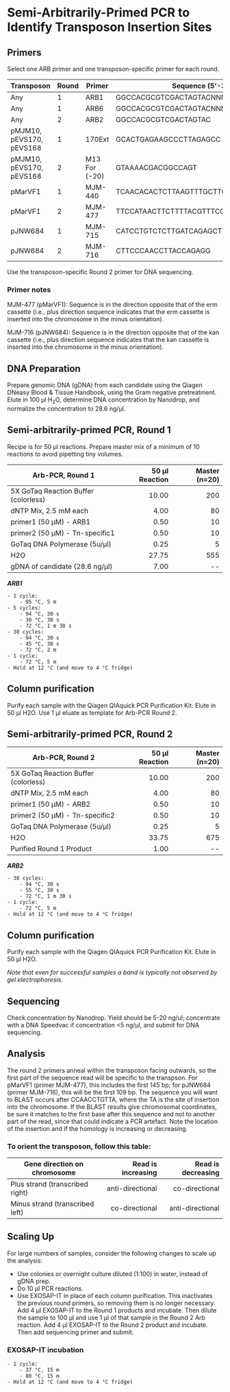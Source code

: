 # Semi-Arbitrarily-Primed PCR to Identify Transposon Insertion Sites


## Primers

Select one ARB primer and one transposon-specific primer for each round.


| Transposon               | Round | Primer        | Sequence (5'-3')                       |
| ------------------------ | ----- | ------------- | -------------------------------------- |
| Any                      | 1     | ARB1          | GGCCACGCGTCGACTAGTACNNNNNNNNNNGATAT    |
| Any                      | 1     | ARB6          | GGCCACGCGTCGACTAGTACNNNNNNNNNNACGCC    |
| Any                      | 2     | ARB2          | GGCCACGCGTCGACTAGTAC                   |
| pMJM10, pEVS170, pEVS168 | 1     | 170Ext        | GCACTGAGAAGCCCTTAGAGCC                 |
| pMJM10, pEVS170, pEVS168 | 2     | M13 For (-20) | GTAAAACGACGGCCAGT                      |
| pMarVF1                  | 1     | MJM-440       | TCAACACACTCTTAAGTTTGCTTC               |
| pMarVF1                  | 2     | MJM-477       | TTCCATAACTTCTTTTACGTTTCC               |
| pJNW684                  | 1     | MJM-715       | CATCCTGTCTCTTGATCAGAGCTT               |
| pJNW684                  | 2     | MJM-716       | CTTCCCAACCTTACCAGAGG                   |

Use the transposon-specific Round 2 primer for DNA sequencing.

### Primer notes

MJM-477 (pMarVF1): Sequence is in the direction opposite that of the erm cassette (i.e., plus direction sequence indicates that the erm cassette is inserted into the chromosome in the minus orientation).

MJM-716 (pJNW684): Sequence is in the direction opposite that of the kan cassette (i.e., plus direction sequence indicates that the kan cassette is inserted into the chromosome in the minus orientation).


## DNA Preparation

Prepare genomic DNA (gDNA) from each candidate using the Qiagen DNeasy Blood & Tissue Handbook, using the Gram negative  pretreatment. Elute in 100 μl H<sub>2</sub>O, determine DNA concentration by Nanodrop, and normalize the concentration to 28.6 ng/μl.


## Semi-arbitrarily-primed PCR, Round 1

Recipe is for 50 μl reactions. Prepare master mix of a minimum of 10 reactions to avoid pipetting tiny volumes.

| Arb-PCR, Round 1                     | 50 μl Reaction | Master (n=20) |
| ----------------                     | -------------: | ------------: |
| 5X GoTaq Reaction Buffer (colorless) | 10.00          | 200           |
| dNTP Mix, 2.5 mM each                | 4.00           | 80            |
| primer1 (50 μM) - ARB1               | 0.50           | 10            |
| primer2 (50 μM) - Tn-specific1       | 0.50           | 10            |
| GoTaq DNA Polymerase (5u/μl)         | 0.25           | 5             |
| H2O                                  | 27.75          | 555           |
| gDNA of candidate (28.6 ng/μl)       |  7.00          | --            |


***ARB1***

    - 1 cycle:
        - 95 °C, 5 m
    - 5 cycles:
        - 94 °C, 30 s
        - 30 °C, 30 s
        - 72 °C, 1 m 30 s
    - 30 cycles:
        - 94 °C, 30 s
        - 45 °C, 30 s
        - 72 °C, 2 m
    - 1 cycle:
        - 72 °C, 5 m
    - Hold at 12 °C (and move to 4 °C fridge)


## Column purification

Purify each sample with the Qiagen QIAquick PCR Purification Kit. Elute in 50 μl H2O. Use 1 μl eluate as template for Arb-PCR Round 2.

## Semi-arbitrarily-primed PCR, Round 2

| Arb-PCR, Round 2                     | 50 μl Reaction | Master (n=20) |
| ----------------                     | -------------: | ------------: |
| 5X GoTaq Reaction Buffer (colorless) | 10.00          | 200           |
| dNTP Mix, 2.5 mM each                | 4.00           | 80            |
| primer1 (50 μM) - ARB2               | 0.50           | 10            |
| primer2 (50 μM) - Tn-specific2       | 0.50           | 10            |
| GoTaq DNA Polymerase (5u/μl)         | 0.25           | 5             |
| H2O                                  | 33.75          | 675           |
| Purified Round 1 Product             |  1.00          | --            |

***ARB2***

    - 30 cycles:
        - 94 °C, 30 s
        - 55 °C, 30 s
        - 72 °C, 1 m 30 s
    - 1 cycle:
        - 72 °C, 5 m
    - Hold at 12 °C (and move to 4 °C fridge)


## Column purification

Purify each sample with the Qiagen QIAquick PCR Purification Kit. Elute in 50 μl H2O.

*Note that even for successful samples a band is typically not observed by gel electrophoresis.*


## Sequencing

Check concentration by Nanodrop. Yield should be 5-20 ng/ul; concentrate with a DNA Speedvac if concentration <5 ng/μl, and submit for DNA sequencing.

## Analysis

The round 2 primers anneal within the transposon facing outwards, so the first part of the sequence read will be specific to the transpson. For pMarVF1 (primer MJM-477), this includes the first 145 bp; for pJNW684 (primer MJM-716), this will be the first 109 bp. The sequence you will want to BLAST occurs after CCAACCTGTTA, where the TA is the site of insertion into the chromosome. If the BLAST results give chromosomal coordinates, be sure it matches to the first base after this sequence and not to another part of the read, since that could indicate a PCR artefact. Note the location of the insertion and if the homology is increasing or decreasing.

### To orient the transposon, follow this table:
| Gene direction on chromosome         | Read is increasing | Read is decreasing |
| ----------------                     | -------------:   | ------------:   |
| Plus strand (transcribed right)       | anti-directional | co-directional  |
| Minus strand (transcribed left)      | co-directional   | anti-directional|

## Scaling Up

For large numbers of samples, consider the following changes to scale up the analysis:
- Use colonies or overnight culture diluted (1:100) in water, instead of gDNA prep.
- Do 10 μl PCR reactions.
- Use EXOSAP-IT in place of each column purification. This inactivates the previous round primers, so removing them is no longer necessary. Add 4 μl EXOSAP-IT to the Round 1 products and incubate. Then dilute the sample to 100 μl and use 1 μl of that sample in the Round 2 Arb reaction. Add 4 μl EXOSAP-IT to the Round 2 product and incubate. Then add sequencing primer and submit.

### EXOSAP-IT incubation
    - 1 cycle:
        - 37 °C, 15 m
        - 80 °C, 15 m
    - Hold at 12 °C (and move to 4 °C fridge)
